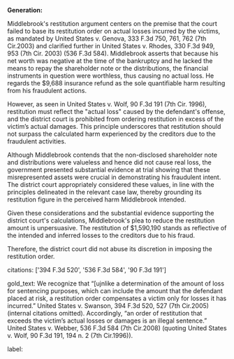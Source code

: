 **Generation:**

Middlebrook's restitution argument centers on the premise that the court failed to base its restitution order on actual losses incurred by the victims, as mandated by United States v. Genova, 333 F.3d 750, 761, 762 (7th Cir.2003) and clarified further in United States v. Rhodes, 330 F.3d 949, 953 (7th Cir. 2003) (536 F.3d 584). Middlebrook asserts that because his net worth was negative at the time of the bankruptcy and he lacked the means to repay the shareholder note or the distributions, the financial instruments in question were worthless, thus causing no actual loss. He regards the $9,688 insurance refund as the sole quantifiable harm resulting from his fraudulent actions.

However, as seen in United States v. Wolf, 90 F.3d 191 (7th Cir. 1996), restitution must reflect the "actual loss" caused by the defendant's offense, and the district court is prohibited from ordering restitution in excess of the victim’s actual damages. This principle underscores that restitution should not surpass the calculated harm experienced by the creditors due to the fraudulent activities.

Although Middlebrook contends that the non-disclosed shareholder note and distributions were valueless and hence did not cause real loss, the government presented substantial evidence at trial showing that these misrepresented assets were crucial in demonstrating his fraudulent intent. The district court appropriately considered these values, in line with the principles delineated in the relevant case law, thereby grounding its restitution figure in the perceived harm Middlebrook intended.

Given these considerations and the substantial evidence supporting the district court's calculations, Middlebrook's plea to reduce the restitution amount is unpersuasive. The restitution of $1,590,190 stands as reflective of the intended and inferred losses to the creditors due to his fraud.

Therefore, the district court did not abuse its discretion in imposing the restitution order.

citations: ['394 F.3d 520', '536 F.3d 584', '90 F.3d 191']

gold_text: We recognize that “[ujnlike a determination of the amount of loss for sentencing purposes, which can include the amount that the defendant placed at risk, a restitution order compensates a victim only for losses it has incurred.” United States v. Swanson, 394 F.3d 520, 527 (7th Cir.2005) (internal citations omitted). Accordingly, “an order of restitution that exceeds the victim’s actual losses or damages is an illegal sentence.” United States v. Webber, 536 F.3d 584 (7th Cir.2008) (quoting United States v. Wolf, 90 F.3d 191, 194 n. 2 (7th Cir.1996)).

label: 